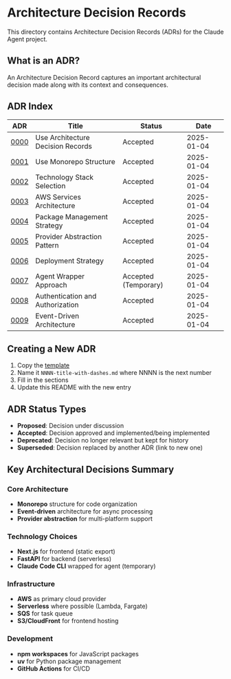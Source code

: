 # Architecture Decision Records

This directory contains Architecture Decision Records (ADRs) for the Claude Agent project.

## What is an ADR?

An Architecture Decision Record captures an important architectural decision made along with its context and consequences.

## ADR Index

| ADR | Title | Status | Date |
|-----|-------|--------|------|
| [0000](./0000-use-architecture-decision-records.md) | Use Architecture Decision Records | Accepted | 2025-01-04 |
| [0001](./0001-use-monorepo-structure.md) | Use Monorepo Structure | Accepted | 2025-01-04 |
| [0002](./0002-technology-stack-selection.md) | Technology Stack Selection | Accepted | 2025-01-04 |
| [0003](./0003-aws-services-architecture.md) | AWS Services Architecture | Accepted | 2025-01-04 |
| [0004](./0004-package-management-strategy.md) | Package Management Strategy | Accepted | 2025-01-04 |
| [0005](./0005-provider-abstraction-pattern.md) | Provider Abstraction Pattern | Accepted | 2025-01-04 |
| [0006](./0006-deployment-strategy.md) | Deployment Strategy | Accepted | 2025-01-04 |
| [0007](./0007-agent-wrapper-approach.md) | Agent Wrapper Approach | Accepted (Temporary) | 2025-01-04 |
| [0008](./0008-authentication-and-authorization.md) | Authentication and Authorization | Accepted | 2025-01-04 |
| [0009](./0009-event-driven-architecture.md) | Event-Driven Architecture | Accepted | 2025-01-04 |

## Creating a New ADR

1. Copy the [template](./template.md)
2. Name it `NNNN-title-with-dashes.md` where NNNN is the next number
3. Fill in the sections
4. Update this README with the new entry

## ADR Status Types

- **Proposed**: Decision under discussion
- **Accepted**: Decision approved and implemented/being implemented
- **Deprecated**: Decision no longer relevant but kept for history
- **Superseded**: Decision replaced by another ADR (link to new one)

## Key Architectural Decisions Summary

### Core Architecture
- **Monorepo** structure for code organization
- **Event-driven** architecture for async processing
- **Provider abstraction** for multi-platform support

### Technology Choices
- **Next.js** for frontend (static export)
- **FastAPI** for backend (serverless)
- **Claude Code CLI** wrapped for agent (temporary)

### Infrastructure
- **AWS** as primary cloud provider
- **Serverless** where possible (Lambda, Fargate)
- **SQS** for task queue
- **S3/CloudFront** for frontend hosting

### Development
- **npm workspaces** for JavaScript packages
- **uv** for Python package management
- **GitHub Actions** for CI/CD
